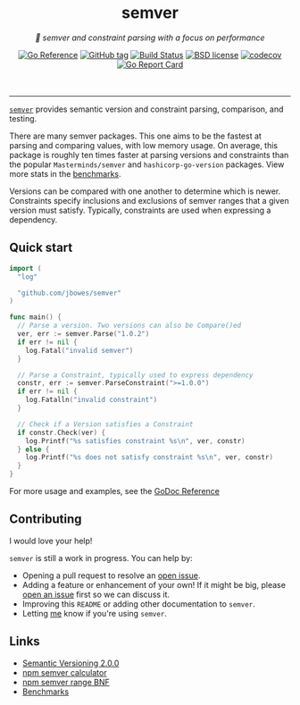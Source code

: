 <!--
  Attractive html formatting for rendering in github. sorry text editor
  readers! Besides the header and section links, everything should be clean and
  readable.
-->
<h1 align="center">semver</h1>
<p align="center"><i>🦔 semver and constraint parsing with a focus on performance</i></p>

<div align="center">
  <a href="https://pkg.go.dev/github.com/jbowes/semver"><img src="https://pkg.go.dev/badge/github.com/jbowes/semver.svg" alt="Go Reference"></a>
  <a href="https://github.com/jbowes/semver/releases/latest"><img alt="GitHub tag" src="https://img.shields.io/github/tag/jbowes/semver.svg"></a>
  <a href="https://github.com/jbowes/semver/actions/workflows/go.yml"><img alt="Build Status" src="https://github.com/jbowes/semver/actions/workflows/go.yml/badge.svg?branch=main"></a>
  <a href="./LICENSE"><img alt="BSD license" src="https://img.shields.io/badge/license-BSD-blue.svg"></a>
  <a href="https://codecov.io/gh/jbowes/semver"><img alt="codecov" src="https://img.shields.io/codecov/c/github/jbowes/semver.svg"></a>
  <a href="https://goreportcard.com/report/github.com/jbowes/semver"><img alt="Go Report Card" src="https://goreportcard.com/badge/github.com/jbowes/semver"></a>
</div><br /><br />

---

[`semver`][godoc] provides semantic version and constraint parsing, comparison,
and testing.

There are many semver packages. This one aims to be the fastest at parsing
and comparing values, with low memory usage. On average, this package is roughly
ten times faster at parsing versions and constraints than the popular
`Masterminds/semver`  and `hashicorp-go-version` packages. View more stats in
the [benchmarks][bench].

Versions can be compared with one another to determine which is newer.
Constraints specify inclusions and exclusions of semver ranges that a given
version must satisfy. Typically, constraints are used when expressing a
dependency.

## Quick start

```go
import (
  "log"

  "github.com/jbowes/semver"
)

func main() {
  // Parse a version. Two versions can also be Compare()ed
  ver, err := semver.Parse("1.0.2")
  if err != nil {
    log.Fatal("invalid semver")
  }

  // Parse a Constraint, typically used to express dependency
  constr, err := semver.ParseConstraint(">=1.0.0")
  if err != nil {
    log.Fatalln("invalid constraint")
  }

  // Check if a Version satisfies a Constraint
  if constr.Check(ver) {
    log.Printf("%s satisfies constraint %s\n", ver, constr)
  } else {
    log.Printf("%s does not satisfy constraint %s\n", ver, constr)
  }
}
```

For more usage and examples, see the [GoDoc Reference][godoc]

## Contributing

I would love your help!

`semver` is still a work in progress. You can help by:

- Opening a pull request to resolve an [open issue][issues].
- Adding a feature or enhancement of your own! If it might be big, please
  [open an issue][enhancement] first so we can discuss it.
- Improving this `README` or adding other documentation to `semver`.
- Letting [me] know if you're using `semver`.

## Links

- [Semantic Versioning 2.0.0][semver]
- [npm semver calculator][calc]
- [npm semver range BNF][npmbnf]
- [Benchmarks][bench]

[semver]: https://semver.org
[calc]: https://semver.npmjs.com/
[npmbnf]: https://github.com/npm/node-semver/blob/master/range.bnf
[bench]: https://github.com/jbowes/semver/blob/main/BENCHMARK.md

[godoc]: https://pkg.go.dev/github.com/jbowes/semver

[issues]: ./issues
[bug]: ./issues/new?labels=bug
[enhancement]: ./issues/new?labels=enhancement

[me]: https://twitter.com/jrbowes
